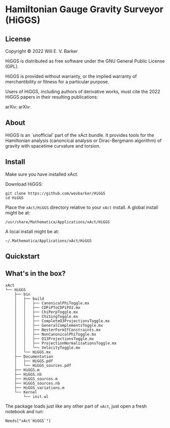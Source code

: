# Hamiltonian Gauge Gravity Surveyor (HiGGS)
## License

Copyright © 2022 Will E. V. Barker

HiGGS is distributed as free software under the GNU General Public License (GPL).

HiGGS is provided without warranty, or the implied warranty of merchantibility or fitness for a particular purpose.

Users of HiGGS, including authors of derivative works, must cite the 2022 HiGGS papers in their resulting publications:

arXiv:
arXiv:

## About

HiGGS is an `unofficial' part of the xAct bundle. It provides tools for the Hamiltonian analysis (canoncical analysis or Dirac-Bergmann algorithm) of gravity with spacetime curvature and torsion.

## Install

Make sure you have installed xAct.

Download HiGGS:
```
git clone https://github.com/wevbarker/HiGGS
cd HiGGS
```

Place the `xAct/HiGGS` directory relative to your `xAct` install. A global install might be at: 
```
/usr/share/Mathematica/Applications/xAct/HiGGS
```
A local install might be at:
```
~/.Mathematica/Applications/xAct/HiGGS
```

## Quickstart 

## What's in the box? 

```
xAct
└── HiGGS
    ├── bin
    │   ├── build
    │   │   ├── CanonicalPhiToggle.mx
    │   │   ├── CDPiPToCDPiPO3.mx
    │   │   ├── ChiPerpToggle.mx
    │   │   ├── ChiSingToggle.mx
    │   │   ├── CompleteO3ProjectionsToggle.mx
    │   │   ├── GeneralComplementsToggle.mx
    │   │   ├── NesterFormIfConstraints.mx
    │   │   ├── NonCanonicalPhiToggle.mx
    │   │   ├── O13ProjectionsToggle.mx
    │   │   ├── ProjectionNormalisationsToggle.mx
    │   │   └── VelocityToggle.mx
    │   └── HiGGS.mx
    ├── Documentation
    │   ├── HiGGS.pdf
    │   └── HiGGS_sources.pdf
    ├── HiGGS.m
    ├── HiGGS.nb
    ├── HiGGS_sources.m
    ├── HiGGS_sources.nb
    ├── HiGGS_variations.m
    └── Kernel
        └── init.wl
```


The package loads just like any other part of `xAct`, just open a fresh notebook and run:
```
Needs["xAct`HiGGS`"]
```


